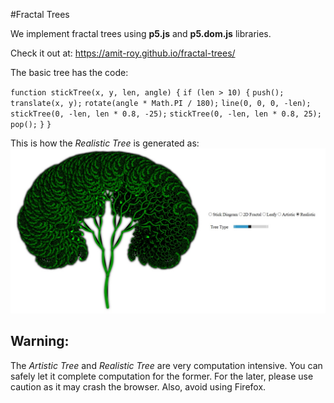 #Fractal Trees

We implement fractal trees using **p5.js** and **p5.dom.js** libraries.

Check it out at: https://amit-roy.github.io/fractal-trees/

The basic tree has the code: 
 
`function stickTree(x, y, len, angle) {`
    `if (len > 10) {`
        `push();`
        `translate(x, y);`
        `rotate(angle * Math.PI / 180);`
        `line(0, 0, 0, -len);`
        `stickTree(0, -len, len * 0.8, -25);`
        `stickTree(0, -len, len * 0.8, 25);`
        `pop();`
    `}`
`}`

This is how the _Realistic Tree_ is generated as:
![](https://github.com/Amit-Roy/fractal-trees/blob/master/src/main/resources/example.jpg)

## Warning:
The _Artistic Tree_ and _Realistic Tree_ are very computation intensive. You can safely let it complete computation for the former. For the later, please use caution as it may crash the browser. Also, avoid using Firefox.
